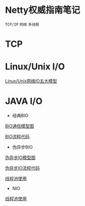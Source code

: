 # Netty权威指南笔记

`TCP/IP`
`网络`
`多线程`

# TCP

# Linux/Unix I/O

[Linux/Unix网络IO五大模型](https://github.com/kiwi5691/NetworkCommunication/tree/master/linuxIO)

# JAVA I/O
- 经典BIO

[BIO通信模型图](https://github.com/kiwi5691/NetworkCommunication/tree/master/javaIO/BIO)

[BIO流程代码](https://github.com/kiwi5691/NetworkCommunication/tree/master/javaIO/BIO/src/main/java/bio)

- 伪异步BIO


[伪异步IO模型图](https://github.com/kiwi5691/NetworkCommunication/tree/master/javaIO/FakeAsyncIO)

[伪异步IO流程代码](https://github.com/kiwi5691/NetworkCommunication/tree/master/javaIO/FakeAsyncIO/src/main/java/fakeAsyncIO)

[线程池使用](https://github.com/kiwi5691/NetworkCommunication/tree/master/javaIO/FakeAsyncIO/src/main/java/fakeAsyncIO)

- NIO

[线程池使用](https://github.com/kiwi5691/NetworkCommunication/tree/master/javaIO/NIO)